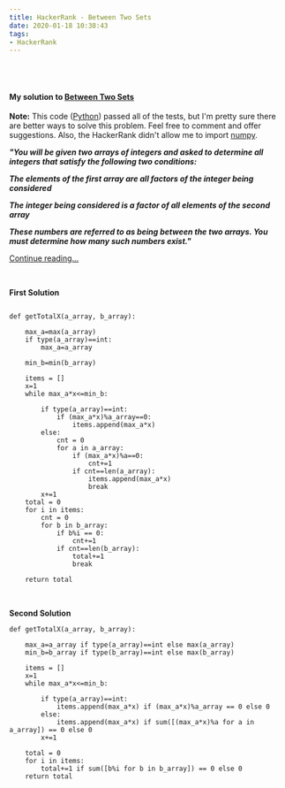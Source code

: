 ```yaml
---
title: HackerRank - Between Two Sets 
date: 2020-01-18 10:38:43
tags:
- HackerRank
---
```


<br>
<br>
 

<h4>My solution to <a href="https://www.hackerrank.com/challenges/between-two-sets/problem">Between Two Sets</a></h4>



<strong>Note:</strong> This code ([Python](https://www.python.org/)) passed all of the tests, but I'm pretty sure there are better ways to solve this problem. Feel free to comment and offer suggestions. Also, the HackerRank didn't allow me to import [numpy](https://numpy.org/).


<strong><i>"You will be given two arrays of integers and asked to determine all integers that satisfy the following two conditions:

The elements of the first array are all factors of the integer being considered 

The integer being considered is a factor of all elements of the second array

These numbers are referred to as being between the two arrays. You must determine how many such numbers exist."</i></strong>

[Continue reading...](https://www.hackerrank.com/challenges/between-two-sets/problem)


<br>

<strong>First Solution</strong>

```

def getTotalX(a_array, b_array):

    max_a=max(a_array)
    if type(a_array)==int: 
        max_a=a_array
     
    min_b=min(b_array)
    
    items = [] 
    x=1
    while max_a*x<=min_b: 
        
        if type(a_array)==int:
            if (max_a*x)%a_array==0:
                items.append(max_a*x)
        else:
            cnt = 0
            for a in a_array: 
                if (max_a*x)%a==0:
                    cnt+=1
                if cnt==len(a_array):
                    items.append(max_a*x)
                    break
        x+=1
    total = 0 
    for i in items: 
        cnt = 0 
        for b in b_array: 
            if b%i == 0:
                cnt+=1
            if cnt==len(b_array):
                total+=1
                break

    return total

```

<br>

<strong> Second Solution </strong>
```
def getTotalX(a_array, b_array):

    max_a=a_array if type(a_array)==int else max(a_array)
    min_b=b_array if type(b_array)==int else max(b_array)

    items = [] 
    x=1
    while max_a*x<=min_b: 

        if type(a_array)==int:
            items.append(max_a*x) if (max_a*x)%a_array == 0 else 0  
        else:
            items.append(max_a*x) if sum([(max_a*x)%a for a in a_array]) == 0 else 0
        x+=1
        
    total = 0 
    for i in items: 
        total+=1 if sum([b%i for b in b_array]) == 0 else 0
    return total
```


<br>
<br>